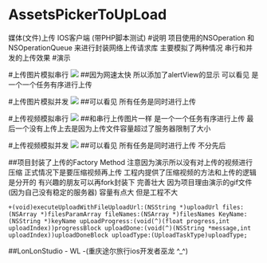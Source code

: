 # AssetsPickerToUpLoad
媒体(文件)上传 IOS客户端 (带PHP脚本测试)
#说明
项目使用的NSOperation 和 NSOperationQueue 来进行封装网络上传请求库
主要模拟了两种情况 串行和并发的上传效果
#演示

#上传图片模拟串行
 ![](https://github.com/HotWordland/AssetsPickerToUpLoad/blob/master/演示说明/orderTask.gif)
##因为网速太快 所以添加了alertView的显示 可以看见 是一个一个任务有序进行上传

#上传图片模拟并发
 ![](https://github.com/HotWordland/AssetsPickerToUpLoad/blob/master/演示说明/complicationTask.gif)
##可以看见 所有任务是同时进行上传


#上传视频模拟串行
 ![](https://github.com/HotWordland/AssetsPickerToUpLoad/blob/master/演示说明/orderVideoTask.gif)
##和串行上传图片一样 是一个一个任务有序进行上传 最后一个没有上传上去是因为上传文件容量超过了服务器限制了大小

#上传视频模拟并发
 ![](https://github.com/HotWordland/AssetsPickerToUpLoad/blob/master/演示说明/complicationVideoTask.gif)
##可以看见 所有任务是同时进行上传 不分先后

##项目封装了上传的Factory Method 注意因为演示所以没有对上传的视频进行压缩 正式情况下是要压缩视频再上传 工程内提供了压缩视频的方法和上传的逻辑是分开的 有兴趣的朋友可以再fork封装下 完善壮大 因为项目理由演示的gif文件(因为自己没有稳定的服务器) 容量有点大 但是工程不大
```
+(void)executeUploadWithFileUploadUrl:(NSString *)uploadUrl files:(NSArray *)filesParamArray fileNames:(NSArray *)filesNames KeyName:(NSString *)keyName upLoadProgress:(void(^)(float progress,int uploadIndex))progressBlock uploadDone:(void(^)(NSString *message,int uploadIndex))uploadDoneBlock uploadType:(UploadTaskType)uploadType;
```

##LonLonStudio - WL -(重庆途尔旅行ios开发者巫龙 ^_^)
